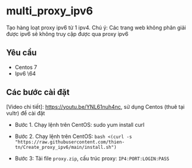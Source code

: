 # multi_proxy_ipv6
Tạo hàng loạt proxy ipv6 từ 1 ipv4. Chú ý: Các trang web không phân giải được ipv6 sẽ không truy cập được qua proxy ipv6

## Yêu cầu
- Centos 7
- Ipv6 \64

## Các bước cài đặt
[Video chi tiết]: https://youtu.be/YNL61nuh4nc, sử dụng Centos (thuê tại vultr) để cài đặt

- Bước 1. Chạy lệnh trên CentOS: sudo yum install curl

- Bước 2. Chạy lệnh trên CentOS: `bash <(curl -s "https://raw.githubusercontent.com/thien-tn/Create_proxy_ipv6/main/install.sh")`

- Bước 3: Tải file `proxy.zip`, cấu trúc proxy: `IP4:PORT:LOGIN:PASS`
